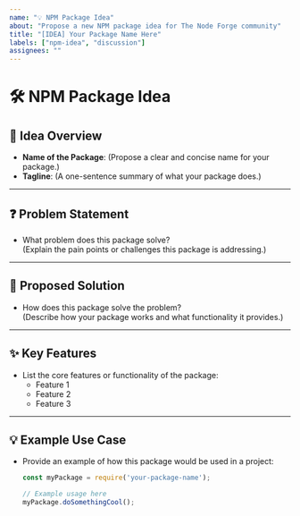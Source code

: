 ```yaml
---
name: "💡 NPM Package Idea"
about: "Propose a new NPM package idea for The Node Forge community"
title: "[IDEA] Your Package Name Here"
labels: ["npm-idea", "discussion"]
assignees: ""
---
```


# 🛠️ NPM Package Idea

## 📘 Idea Overview
- **Name of the Package**: 
  (Propose a clear and concise name for your package.)
- **Tagline**: 
  (A one-sentence summary of what your package does.)

---

## ❓ Problem Statement
- What problem does this package solve?  
  (Explain the pain points or challenges this package is addressing.)

---

## 🚀 Proposed Solution
- How does this package solve the problem?  
  (Describe how your package works and what functionality it provides.)

---

## ✨ Key Features
- List the core features or functionality of the package:
  - Feature 1
  - Feature 2
  - Feature 3

---

## 💡 Example Use Case
- Provide an example of how this package would be used in a project:
  ```javascript
  const myPackage = require('your-package-name');

  // Example usage here
  myPackage.doSomethingCool();
